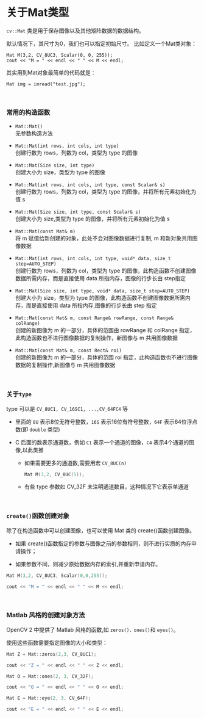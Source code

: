 # 关于Mat类型

`cv::Mat` 类是用于保存图像以及其他矩阵数据的数据结构。

默认情况下，其尺寸为0，我们也可以指定初始尺寸。
比如定义一个Mat类对象：

``` 
Mat M(3,2, CV_8UC3, Scalar(0, 0, 255));
cout << "M = " << endl << " " << M << endl;
```

其实用到Mat对象最简单的代码就是：
```
Mat img = imread("test.jpg");
```

<br>

### 常用的构造函数

- `Mat::Mat()`  
  无参数构造方法

- `Mat::Mat(int rows, int cols, int type)`  
  创建行数为 rows，列数为 col，类型为 type 的图像

- `Mat::Mat(Size size, int type)`  
  创建大小为 size，类型为 type 的图像

- `Mat::Mat(int rows, int cols, int type, const Scalar& s)`  
  创建行数为 rows，列数为 col，类型为 type 的图像，并将所有元素初始化为值 s

- `Mat::Mat(Size size, int type, const Scalar& s)`  
创建大小为 size,类型为 type 的图像，并将所有元素初始化为值 s

- `Mat::Mat(const Mat& m)`  
将 m 赋值给新创建的对象，此处不会对图像数据进行复制, m 和新对象共用图像数据

- `Mat::Mat(int rows, int cols, int type, void* data, size_t step=AUTO_STEP)`  
创建行数为 rows，列数为 col，类型为 type 的图像，此构造函数不创建图像数据所需内存，而是直接使用 data 所指内存，图像的行步长由 step指定

- `Mat::Mat(Size size, int type, void* data, size_t step=AUTO_STEP)`  
创建大小为 size，类型为 type 的图像，此构造函数不创建图像数据所需内存，而是直接使用 data 所指内存,图像的行步长由 step 指定

- `Mat::Mat(const Mat& m, const Range& rowRange, const Range& colRange)`  
创建的新图像为 m 的一部分，具体的范围由 rowRange 和 colRange 指定，此构造函数也不进行图像数据的复制操作，新图像与 m 共用图像数据

- `Mat::Mat(const Mat& m, const Rect& roi)`  
创建的新图像为 m 的一部分，具体的范围 roi 指定，此构造函数也不进行图像数据的复制操作,新图像与 m 共用图像数据

<br>


### 关于`type`

type 可以是 `CV_8UC1, CV_16SC1, ...,CV_64FC4` 等
  
- 里面的 `8U` 表示8位无符号整数，`16S` 表示16位有符号整数，`64F` 表示64位浮点数(即 `double` 类型)
  
- C 后面的数表示通道数，例如 `C1` 表示一个通道的图像，`C4` 表示4个通道的图像,以此类推

    - 如果需要更多的通道数,需要用宏 `CV_8UC(n)`
  
        ```C++
        Mat M(3,2, CV_8UC(5));
        ```
    - 有些 type 参数如 CV_32F 未注明通道数目，这种情况下它表示单通道

<br>

### `create()`函数创建对象

除了在构造函数中可以创建图像，也可以使用 Mat 类的 create()函数创建图像。

- 如果 create()函数指定的参数与图像之前的参数相同，则不进行实质的内存申请操作；

- 如果参数不同，则减少原始数据内存的索引,并重新申请内存。

```C++
Mat M(3,2, CV_8UC3, Scalar(0,0,255));

cout << "M = " << endl << " " << M << endl;
```

<br>

### Matlab 风格的创建对象方法

OpenCV 2 中提供了 Matlab 风格的函数,如 `zeros()，ones()`和 `eyes()`。

使用这些函数需要指定图像的大小和类型：

```C++
Mat Z = Mat::zeros(2,3, CV_8UC1);

cout << "Z = " << endl << " " << Z << endl;

Mat O = Mat::ones(2, 3, CV_32F);

cout << "O = " << endl << " " << O << endl;

Mat E = Mat::eye(2, 3, CV_64F);

cout << "E = " << endl << " " << E << endl;
```

